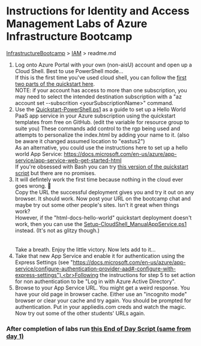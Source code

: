 # Instructions for Identity and Access Management Labs of Azure Infrastructure Bootcamp
[InfrastructureBootcamp](/InfrastructureBootcamp) > [IAM](/InfrastructureBootcamp/IAM) > readme.md

1. Log onto Azure Portal with your own (non-aisU) account and open up a Cloud Shell. Best to use PowerShell mode...<br>If this is the first time you've used cloud shell, you can follow the [first two parts of the quickstart here](https://docs.microsoft.com/en-us/azure/cloud-shell/quickstart-powershell).<br>NOTE: if your account has access to more than one subscription, you may need to select the intended destination subscription with a "az account set --subscrition \<yourSubscriptionName\>" command.
2. Use the [Quickstart-PowerShell.ps1](/InfrastructureBootcamp/IAM/Quickstart-PowerShell.ps1) as a guide to set up a Hello World PaaS app service in your Azure subscription using the quickstart templates from free on GitHub. (edit the variable for resource group to suite you)  These commands add control to the rgp being used and attempts to personalize the index.html by adding your name to it. (also be aware it changed assumed location to "eastus2")<br>As an alternative, you could use the instructions here to set up a hello world App Service: https://docs.microsoft.com/en-us/azure/app-service/app-service-web-get-started-html<br>If you're obsessed with Bash you can try [this version of the quickstart script](/InfrastructureBootcamp/IAM/Quickstart-Bash.sh) but there are no promises.
3. It will defintely work the first time because nothing in the cloud ever goes wrong. 🧐<br>Copy the URL the successful deployment gives you and try it out on any browser. It should work. Now post your URL on the bootcamp chat and maybe try out some other people's sites. Isn't it great when things work?<br>However, if the "html-docs-hello-world" quickstart deployment doesn't work, then you can use the [Setup-CloudShell_ManualAppService.ps1](/InfrastructureBootcamp/IAM/Setup-CloudShell_ManualAppService.ps1) instead. (It's not as glitzy though.)<br><br><br>Take a breath. Enjoy the little victory. Now lets add to it...
4. Take that new App Service and enable it for authentication using the Express Settings (see "https://docs.microsoft.com/en-us/azure/app-service/configure-authentication-provider-aad#-configure-with-express-settings").<br>Following the instructions for step 5 to set action for non authentication to be "Log in with Azure Active Directory".
5. Browse to your App Service URL. You might get a weird response. You have your old page in browser cache. Either use an "incognito mode" browser or clear your cache and try again. You should be prompted for authentication. Put in your appliedis.com creds and watch the magic.<br>Now try out some of the other students' URLs again.

### After completion of labs run [this End of Day Script (same from day 1)](/InfrastructureBootcamp/IAM/endofdayscript_IAM.ps1)
